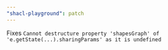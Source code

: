 ```yaml
---
"shacl-playground": patch
---
```


Fixes `Cannot destructure property 'shapesGraph' of 'e.getState(...).sharingParams' as it is undefined`
